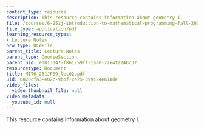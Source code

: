 ```yaml
---
content_type: resource
description: This resource contains information about geometry I.
file: /courses/6-251j-introduction-to-mathematical-programming-fall-2009/0820cfa3e02c9bbfce75399c24e618de_MIT6_251JF09_lec02.pdf
file_type: application/pdf
learning_resource_types:
- Lecture Notes
ocw_type: OCWFile
parent_title: Lecture Notes
parent_type: CourseSection
parent_uid: e0813047-f861-59ff-1aa0-72e4fa246c37
resourcetype: Document
title: MIT6_251JF09_lec02.pdf
uid: 0820cfa3-e02c-9bbf-ce75-399c24e618de
video_files:
  video_thumbnail_file: null
video_metadata:
  youtube_id: null
---
```

This resource contains information about geometry I.

